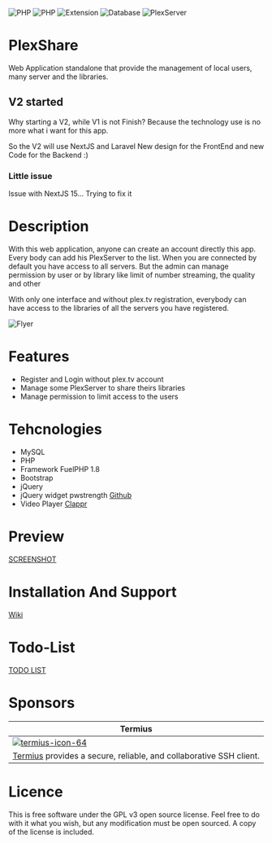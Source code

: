 ![PHP](https://img.shields.io/badge/PHP->=_8.0-738bd7.svg?style=flat-square)
![PHP](https://img.shields.io/badge/FuelPhp-1.8.2-8304d7.svg?style=flat-square)
![Extension](https://img.shields.io/badge/Needed-Curl-blue.svg?style=flat-square)
![Database](https://img.shields.io/badge/Needed-MySQL-blue.svg?style=flat-square)
![PlexServer](https://img.shields.io/badge/Needed-PlexServer-yellow.svg?style=flat-square)

# PlexShare
Web Application standalone that provide the management of local users, many server and the libraries.

## V2 started
Why starting a V2, while V1 is not Finish?
Because the technology use is no more what i want for this app.

So the V2 will use NextJS and Laravel
New design for the FrontEnd and new Code for the Backend :)

### Little issue
Issue with NextJS 15...
Trying to fix it

# Description
With this web application, anyone can create an account directly this app.
Every body can add his PlexServer to the list.
When you are connected by default you have access to all servers.
But the admin can manage permission by user or by library like limit of number streaming, the quality and other

With only one interface and without plex.tv registration, everybody can have access to the libraries of all the servers you have registered.

![Flyer](https://i.imgur.com/TxMPjKm.png)

# Features
- Register and Login without plex.tv account
- Manage some PlexServer to share theirs libraries
- Manage permission to limit access to the users

# Tehcnologies
- MySQL
- PHP
- Framework FuelPHP 1.8
- Bootstrap
- jQuery
- jQuery widget pwstrength [Github](https://github.com/ablanco/jquery.pwstrength.bootstrap)
- Video Player [Clappr](https://github.com/clappr/clappr) 

# Preview
[SCREENSHOT](https://github.com/Chewbaka69/PlexShare/tree/master/screenshots)

# Installation And Support
[Wiki](https://github.com/Chewbaka69/PlexShare/wiki)

# Todo-List
[TODO LIST](https://github.com/Chewbaka69/PlexShare/blob/master/TODO_LIST.md)

# Sponsors
| Termius  |
| ------------- |
| [![termius-icon-64](https://github.com/user-attachments/assets/a0061114-3370-403d-841c-b1c257af792d)](https://termius.com/)  |
| [Termius](https://termius.com/) provides a secure, reliable, and collaborative SSH client. |


# Licence
This is free software under the GPL v3 open source license. Feel free to do with it what you wish, but any modification must be open sourced. A copy of the license is included.
